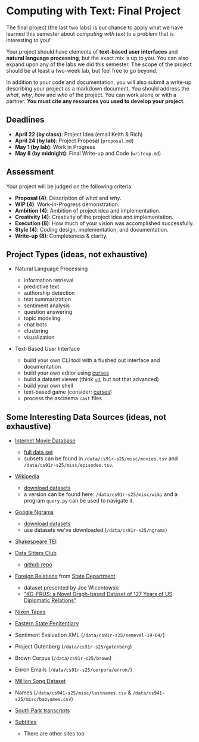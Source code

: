 # Computing with Text: Final Project

The final project (the last two labs) is our chance to apply what we
have learned this semester about *computing with text* to a problem
that is interesting to you!


Your project should have elements of **text-based user interfaces**
and **natural language processing**, but the exact mix is up to
you. You can also expand upon any of the labs we did this
semester. The scope of the project should be at least a two-week lab,
but feel free to go beyond.

In addition to your code and documentation, you will also submit a
write-up describing your project as a markdown document. You should
address the *what*, *why*, *how* and *who* of the project. You can
work alone or with a partner. **You must cite any resources you used
to develop your project**.

## Deadlines

- **April 22 (by class)**: Project Idea (email Keith & Rich)
- **April 24 (by lab)**: Project Proposal (`proposal.md`)
- **May 1 (by lab)**: Work in Progress
- **May 8 (by midnight)**: Final Write-up and Code  (`writeup.md`)

## Assessment

Your project will be judged on the following criteria:

- **Proposal (4)**: Description of *what* and *why*.
- **WIP (4)**: Work-in-Progress demonstration.
- **Ambition (4)**: Ambition of project idea and implementation.
- **Creativity (4)**: Creativity of the project idea and implementation.
- **Execution (8)**: How much of your vision was accomplished successfully.
- **Style (4)**: Coding design, implementation, and documentation.
- **Write-up (8)**: Completeness & clarity.


## Project Types (ideas, not exhaustive)

- Natural Language Processing
    - information retrieval
	- predictive text
	- authorship detection
	- text summarization
	- sentiment analysis
	- question answering
	- topic modeling
	- chat bots
	- clustering	
	- visualization
	

- Text-Based User Interface
   - build your own CLI tool with a flushed out interface and
     documentation
   - build your own editor using [curses](https://docs.python.org/3/howto/curses.html)
   - build a dataset viewer (think [`vd`](https://www.visidata.org/),
     but not that advanced)
   - build your own shell
   - text-based game  (consider: [curses](https://docs.python.org/3/howto/curses.html))
   - process the ascinema `cast` files
	 
## Some Interesting Data Sources (ideas, not exhaustive)

- [Internet Movie Database](https://imdb.com)
   - [full data set](https://developer.imdb.com/non-commercial-datasets/)
   - subsets can be found in `/data/cs91r-s25/misc/movies.tsv` and `/data/cs91r-s25/misc/episodes.tsv`.
   
- [Wikipedia](https://wikipedia.com)
   - [download datasets](https://en.wikipedia.org/wiki/Wikipedia:Database_download)
   - a version can be found here: `/data/cs91r-s25/misc/wiki` and a program `query.py` can be used to navigate it.
   
- [Google Ngrams](https://books.google.com/ngrams/info)
  - [download datasets](https://storage.googleapis.com/books/ngrams/books/datasetsv3.html)
  - use datasets we've downloaded (`/data/cs91r-s25/ngrams`)

- [Shakespeare TEI](https://teipublisher.com/exist/apps/shakespeare-pm/index.html)

- [Data Sitters Club](https://datasittersclub.github.io/site/index.html)
  - [github repo](https://github.com/datasittersclub)

- [Foreign Relations](https://github.com/HistoryAtState/frus) from [State Department](https://github.com/HistoryAtState)
   - dataset presented by Joe Wicentowski
   - ["KG-FRUS: a Novel Graph-based Dataset of 127 Years of US Diplomatic Relations"](https://arxiv.org/pdf/2311.01606)

- [Nixon Tapes](https://www.archives.gov/open/nixon/37-wht-dataset-conversationlist.html)

- [Eastern State Penitentiary](https://repository.upenn.edu/entities/dataset/9e9c9a7e-c78d-40ba-9541-148b59806870)

- Sentiment Evaluation XML (`/data/cs91r-s25/semeval-19-04/`)

- Project Gutenberg (`/data/cs91r-s25/gutenberg`)

- Brown Corpus (`/data/cs91r-s25/brown`)

- Enron Emails (`/data/cs91r-s25/corpora/enron/`)

- [Million Song Dataset](http://millionsongdataset.com/index.html)

- Names (`/data/cs941-s25/misc/lastnames.csv` & `/data/cs941-s25/misc/babyames.csv`)

- [South Park transcripts](https://github.com/BobAdamsEE/SouthParkData/tree/master/by-season)

- [Subtitles](https://www.opensubtitles.com/)
   - There are other sites too
